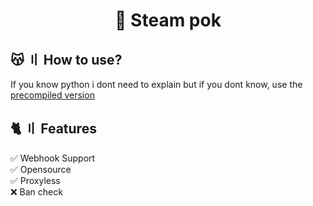 <h1 align="center">
  🌠 Steam pok
</h1>

## 😽 〢 How to use?
If you know python i dont need to explain
but if you dont know, use the [precompiled version](https://github.com/Femboysito/Steam-ID-Checker-Proxy-less/releases/tag/v1)

## 🐈 〢 Features
✅ Webhook Support \
✅ Opensource \
✅ Proxyless \
❌ Ban check 
